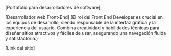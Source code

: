 [Portafolio para desarrolladores de software]


[Desarrollador web Front-End]
(El rol del Front End Developer es crucial en los equipos de desarrollo, siendo responsable de la interfaz
gráfica y la experiencia del usuario. Combina creatividad y habilidades técnicas para diseñar sitios atractivos
y fáciles de usar, asegurando una navegación fluida y satisfactoria.)

[Link del sitio]
[](https://portafolio-victor-romero.netlify.app/)
